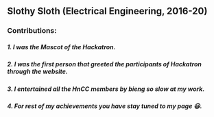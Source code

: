 ## Slothy Sloth (Electrical Engineering, 2016-20)

### Contributions:
##### 1. I was the Mascot of the Hackatron.
##### 2. I was the first person that greeted the participants of Hackatron through the website.
##### 3. I entertained all the HnCC members by bieng so slow at my work.
##### 4. For rest of my achievements you have stay tuned to my page :smiley:.
